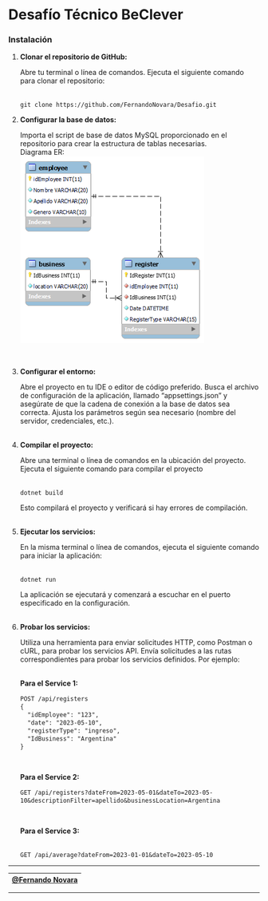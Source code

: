 # Desafío Técnico BeClever

### Instalación
 1. **Clonar el repositorio de GitHub:**

    Abre tu terminal o línea de comandos.
    Ejecuta el siguiente comando para clonar el repositorio: <br><br>

    ```
    git clone https://github.com/FernandoNovara/Desafio.git
    ```

2. **Configurar la base de datos:**
    
    Importa el script de base de datos MySQL proporcionado en el repositorio para crear la estructura de tablas necesarias.<br>
    Diagrama ER: <br>
    ![Diagrama ER](clever_business.png)

    <br>

3. **Configurar el entorno:**

    Abre el proyecto en tu IDE o editor de código preferido.
    Busca el archivo de configuración de la aplicación, llamado “appsettings.json” y asegúrate de que la cadena de conexión a la base de datos sea correcta. Ajusta los parámetros según sea necesario (nombre del servidor, credenciales, etc.).<br><br>

4. **Compilar el proyecto:**

    Abre una terminal o línea de comandos en la ubicación del proyecto.
    Ejecuta el siguiente comando para compilar el proyecto<br><br>

    ```
    dotnet build
    ```

    Esto compilará el proyecto y verificará si hay errores de   compilación.<br><br>

5. **Ejecutar los servicios:**

    En la misma terminal o línea de comandos, ejecuta el siguiente  comando para iniciar la aplicación:<br><br>

    ```
    dotnet run
    ```

    La aplicación se ejecutará y comenzará a escuchar en el puerto especificado en la configuración.<br><br>

6. **Probar los servicios:**

    Utiliza una herramienta para enviar solicitudes HTTP, como Postman o cURL, para probar los servicios API.
    Envía solicitudes a las rutas correspondientes para probar los servicios definidos. Por ejemplo:<br><br>

    **Para el Service 1:**
    ```
    POST /api/registers
    {
      "idEmployee": "123",
      "date": "2023-05-10",
      "registerType": "ingreso",
      "IdBusiness": "Argentina"
    }
    ``` 
    <br>

    **Para el Service 2:**
    ```
    GET /api/registers?dateFrom=2023-05-01&dateTo=2023-05-10&descriptionFilter=apellido&businessLocation=Argentina
    ```

    <br>

    **Para el Service 3:**<br><br>
    ```
    GET /api/average?dateFrom=2023-01-01&dateTo=2023-05-10
    ```
---
|[@Fernando Novara](https://github.com/FernandoNovara)|
 | - | 
 ---